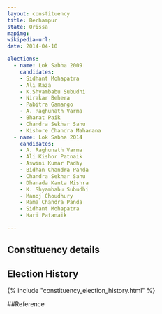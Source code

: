```yaml
---
layout: constituency
title: Berhampur
state: Orissa
mapimg: 
wikipedia-url: 
date: 2014-04-10

elections: 
  - name: Lok Sabha 2009
    candidates: 
    - Sidhant Mohapatra 
    - Ali Raza 
    - K.Shyambabu Subudhi 
    - Nirakar Behera 
    - Pabitra Gamango 
    - A. Raghunath Varma 
    - Bharat Paik 
    - Chandra Sekhar Sahu 
    - Kishore Chandra Maharana  
  - name: Lok Sabha 2014
    candidates: 
    - A. Raghunath Varma 
    - Ali Kishor Patnaik 
    - Aswini Kumar Padhy 
    - Bidhan Chandra Panda 
    - Chandra Sekhar Sahu 
    - Dhanada Kanta Mishra 
    - K. Shyambabu Subudhi 
    - Manoj Choudhury 
    - Rama Chandra Panda 
    - Sidhant Mohapatra 
    - Hari Patanaik  

---
```


## Constituency details


## Election History
{% include "constituency_election_history.html" %}

##Reference
